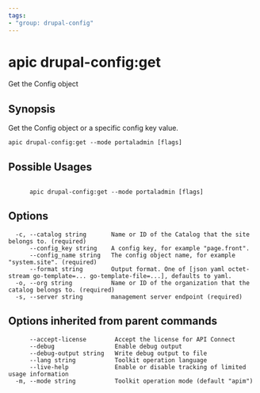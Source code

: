 ```yaml
---
tags:
- "group: drupal-config"
---
```

# apic drupal-config:get

Get the Config object

## Synopsis

Get the Config object or a specific config key value.

```
apic drupal-config:get --mode portaladmin [flags]
```

## Possible Usages

```

      apic drupal-config:get --mode portaladmin [flags]

```

## Options

```
  -c, --catalog string       Name or ID of the Catalog that the site belongs to. (required)
      --config_key string    A config key, for example "page.front".
      --config_name string   The config object name, for example "system.site". (required)
      --format string        Output format. One of [json yaml octet-stream go-template=... go-template-file=...], defaults to yaml.
  -o, --org string           Name or ID of the organization that the catalog belongs to. (required)
  -s, --server string        management server endpoint (required)
```

## Options inherited from parent commands

```
      --accept-license        Accept the license for API Connect
      --debug                 Enable debug output
      --debug-output string   Write debug output to file
      --lang string           Toolkit operation language
      --live-help             Enable or disable tracking of limited usage information
  -m, --mode string           Toolkit operation mode (default "apim")
```

